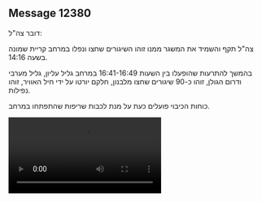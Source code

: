 ## Message 12380

דובר צה"ל:

צה"ל תקף והשמיד את המשגר ממנו זוהו השיגורים שחצו ונפלו במרחב קריית שמונה בשעה 14:16. 

בהמשך להתרעות שהופעלו בין השעות 16:41-16:49 במרחב גליל עליון, גליל מערבי ודרום הגולן, זוהו כ-90 שיגורים שחצו מלבנון, חלקם יורטו על ידי חיל האוויר, זוהו נפילות. 

כוחות הכיבוי פועלים כעת על מנת לכבות שריפות שהתפתחו במרחב.

![Video](12380/12380_media.mp4)

